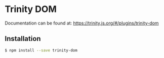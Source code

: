# Trinity DOM

Documentation can be found at: https://trinity.js.org/#/plugins/trinity-dom

## Installation

```bash
$ npm install --save trinity-dom
```